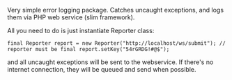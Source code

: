 Very simple error logging package. Catches uncaught exceptions, and logs them via PHP web service (slim framework).

All you need to do is just instantiate Reporter class:

``final Reporter report = new Reporter("http://localhost/ws/submit"); // reporter must be final
report.setKey("54rGRDG!#@$");``

and all uncaught exceptions will be sent to the webservice.
If there's no internet connection, they will be queued and send when possible.
